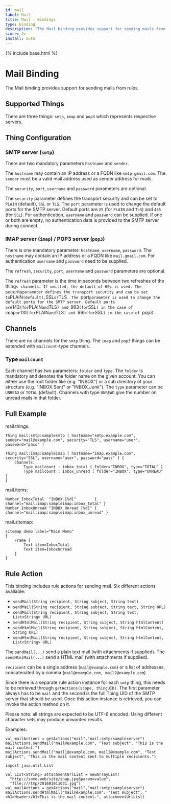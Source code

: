```yaml
---
id: mail
label: Mail
title: Mail - Bindings
type: binding
description: "The Mail binding provides support for sending mails from rules."
since: 2x
install: auto
---
```


<!-- Attention authors: Do not edit directly. Please add your changes to the appropriate source repository -->

{% include base.html %}

# Mail Binding

The Mail binding provides support for sending mails from rules.

## Supported Things

There are three things: `smtp`, `imap` and `pop3` which represents respective servers.

## Thing Configuration

### SMTP server (`smtp`)

There are two mandatory parameters `hostname` and `sender`.

The `hostname` may contain an IP address or a FQDN like `smtp.gmail.com`.
The `sender` must be a valid mail address used as sender address for mails.

The `security`, `port`, `username` and `password` parameters are optional.

The `security` parameter defines the transport security and can be set to `PLAIN` (default), `SSL` or `TLS`.
The `port` parameter is used to change the default ports for the SMTP server.
Default ports are `25` (for `PLAIN` and `TLS`) and `465` (for `SSL`).
For authentication, `username` and `password` can be supplied.
If one or both are empty, no authentication data is provided to the SMTP server during connect.

### IMAP server (`imap`) / POP3 server (`pop3`)

There is one mandatory parameter: `hostname`, `username`, `password`.
The `hostname` may contain an IP address or a FQDN like `mail.gmail.com`.
For authentication `username` and `password` need to be supplied.

The `refresh`, `security`, `port`, `username` and `password` parameters are optional.

The `refresh` parameter is the time in seconds between two refreshes of the thing`s channels.
If omitted, the default of 60s is used.
The `security` parameter defines the transport security and can be set to `PLAIN` (default), `SSL` or `TLS`.
The `port` parameter is used to change the default ports for the SMTP server.
Default ports are `143` (for `PLAIN` and `TLS`) and `993` (for `SSL`) in the case of `imap` or `110` (for `PLAIN` and `TLS`) and `995` (for `SSL`) in the case of `pop3`.

## Channels

There are no channels for the `smtp` thing.
The `imap` and `pop3` things can be extended with `mailcount`-type channels.

### Type `mailcount`

Each channel has two parameters: `folder` and `type`.
The `folder` is mandatory and denotes the folder name on the given account.
You can either use the root folder like (e.g. "INBOX") or a sub directory of your structure (e.g. "INBOX.Sent" or "INBOX.Junk").
The `type` parameter can be `UNREAD` or `TOTAL` (default).
Channels with type `UNREAD` give the number on unread mails in that folder.

## Full Example

mail.things:

```
Thing mail:smtp:samplesmtp [ hostname="smtp.example.com", sender="mail@example.com", security="TLS", username="user", password="pass" ]

Thing mail:imap:sampleimap [ hostname="imap.example.com", security="SSL", username="user", password="pass" ] {
    Channels:
        Type mailcount : inbox_total [ folder="INBOX", type="TOTAL" ]
        Type mailcount : inbox_unread [ folder="INBOX", type="UNREAD" ]
}
```

mail.items:

```
Number InboxTotal  "INBOX [%d]"        { channel="mail:imap:sampleimap:inbox_total" }
Number InboxUnread "INBOX Unread [%d]" { channel="mail:imap:sampleimap:inbox_unread" }
```

mail.sitemap:

```
sitemap demo label="Main Menu"
{
    Frame {
        Text item=InboxTotal
        Text item=InboxUnread
    }
}
```

## Rule Action

This binding includes rule actions for sending mail.
Six different actions available:

* `sendMail(String recipient, String subject, String text)`
* `sendMail(String recipient, String subject, String text, String URL)`
* `sendMail(String recipient, String subject, String text, List<String> URL)`
* `sendHtmlMail(String recipient, String subject, String htmlContent)`
* `sendHtmlMail(String recipient, String subject, String htmlContent, String URL)`
* `sendHtmlMail(String recipient, String subject, String htmlContent, List<String> URL)`

The `sendMail(...)` send a plain text mail (with attachments if supplied).
The `sendHtmlMail(...)` send a HTML mail (with attachments if supplied).

`recipient` can be a single address (`mail@example.com`) or a list of addresses, concatenated by a comma (`mail@example.com, mail2@example.com`).

Since there is a separate rule action instance for each `smtp` thing, this needs to be retrieved through `getActions(scope, thingUID)`.
The first parameter always has to be `mail` and the second is the full Thing UID of the SMTP server that should be used.
Once this action instance is retrieved, you can invoke the action method on it.

Please note: all strings are expected to be UTF-8 encoded.
Using different character sets may produce unwanted results.

Examples:

```
val mailActions = getActions("mail","mail:smtp:sampleserver")
mailActions.sendMail("mail@example.com", "Test subject", "This is the mail content.")
mailActions.sendMail("mail1@example.com, mail2@example.com", "Test subject", "This is the mail content sent to multiple recipients.")

```

```
import java.util.List

val List<String> attachmentUrlList = newArrayList(
  "http://some.web/site/snap.jpg&param=value",
  "file:///tmp/201601011031.jpg")
val mailActions = getActions("mail","mail:smtp:sampleserver")
mailActions.sendHtmlMail("mail@example.com", "Test subject", "<h1>Header</h1>This is the mail content.", attachmentUrlList)
```
